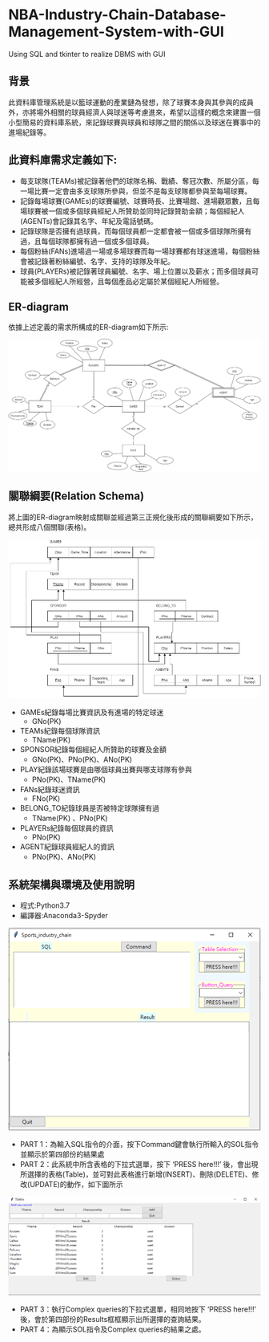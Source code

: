 # NBA-Industry-Chain-Database-Management-System-with-GUI
Using SQL and tkinter to realize DBMS with GUI 


## **背景**

此資料庫管理系統是以籃球運動的產業鏈為發想，除了球賽本身與其參與的成員外，亦將場外相關的球員經濟人與球迷等考慮進來，希望以這樣的概念來建置一個小型簡易的資料庫系統，來記錄球賽與球員和球隊之間的關係以及球迷在賽事中的進場紀錄等。


## **此資料庫需求定義如下:**
- 每支球隊(TEAMs)被記錄著他們的球隊名稱、戰績、奪冠次數、所屬分區，每一場比賽一定會由多支球隊所參與，但並不是每支球隊都參與至每場球賽。
- 記錄每場球賽(GAMEs)的球賽編號、球賽時長、比賽場館、進場觀眾數，且每場球賽被一個或多個球員經紀人所贊助並同時記錄贊助金額；每個經紀人(AGENTs)會記錄其名字、年紀及電話號碼。
- 記錄球隊是否擁有過球員，而每個球員都一定都會被一個或多個球隊所擁有過，且每個球隊都擁有過一個或多個球員。
- 每個粉絲(FANs)進場過一場或多場球賽而每一場球賽都有球迷進場，每個粉絲會被記錄著粉絲編號、名字、支持的球隊及年紀。
- 球員(PLAYERs)被記錄著球員編號、名字、場上位置以及薪水；而多個球員可能被多個經紀人所經營，且每個產品必定屬於某個經紀人所經營。

## **ER-diagram**

依據上述定義的需求所構成的ER-diagram如下所示:

![This is an image](https://github.com/Jacky12Cheng/NBA-Industry-Chain-Database-Management-System-with-GUI/blob/main/ER_Diagram_and_Relation_Schema/ER-diagram.png)

## **關聯綱要(Relation Schema)**

將上圖的ER-diagram映射成關聯並經過第三正規化後形成的關聯綱要如下所示，總共形成八個關聯(表格)。
  
![This is an image](https://github.com/Jacky12Cheng/NBA-Industry-Chain-Database-Management-System-with-GUI/blob/main/ER_Diagram_and_Relation_Schema/Relation%20Schema.png)

- GAMEs紀錄每場比賽資訊及有進場的特定球迷
  - GNo(PK)
- TEAMs紀錄每個球隊資訊
  - TName(PK)
- SPONSOR紀錄每個經紀人所贊助的球賽及金額
  - GNo(PK)、PNo(PK)、ANo(PK)
- PLAY紀錄該場球賽是由哪個球員出賽與哪支球隊有參與
  - PNo(PK)、TName(PK)
- FANs紀錄球迷資訊
  - FNo(PK)
- BELONG_TO紀錄球員是否被特定球隊擁有過
  - TName(PK) 、PNo(PK)
- PLAYERs紀錄每個球員的資訊
  - PNo(PK)
- AGENT紀錄球員經紀人的資訊
  - PNo(PK)、ANo(PK)

## **系統架構與環境及使用說明**
- 程式:Python3.7
- 編譯器:Anaconda3-Spyder

![This is an image](https://github.com/Jacky12Cheng/NBA-Industry-Chain-Database-Management-System-with-GUI/blob/main/GUI_picture/GUI_1.png)
- PART 1：為輸入SQL指令的介面，按下Command鍵會執行所輸入的SOL指令並顯示於第四部份的結果處
- PART 2：此系統中所含表格的下拉式選單，按下 ‘PRESS here!!!’ 後，會出現所選擇的表格(Table)，並可對此表格進行新增(INSERT)、刪除(DELETE)、修改(UPDATE)的動作，如下圖所示

![This is an image](https://github.com/Jacky12Cheng/NBA-Industry-Chain-Database-Management-System-with-GUI/blob/main/GUI_picture/GUI_2.png)
- PART 3：執行Complex queries的下拉式選單，相同地按下 ‘PRESS here!!!’ 後，會於第四部份的Results框框顯示出所選擇的查詢結果。
- PART 4：為顯示SOL指令及Complex queries的結果之處。
